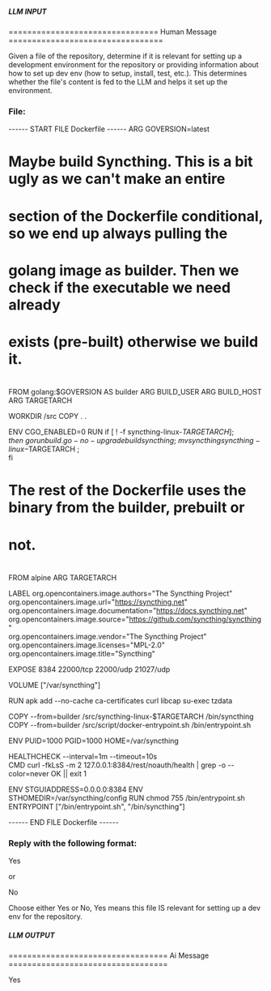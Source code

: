 ##### LLM INPUT #####
================================ Human Message =================================

Given a file of the repository, determine if it is relevant for setting up a development environment for the repository or providing information about how to set up dev env (how to setup, install, test, etc.). This determines whether the file's content is fed to the LLM and helps it set up the environment.

### File:
------ START FILE Dockerfile ------
ARG GOVERSION=latest

#
# Maybe build Syncthing. This is a bit ugly as we can't make an entire
# section of the Dockerfile conditional, so we end up always pulling the
# golang image as builder. Then we check if the executable we need already
# exists (pre-built) otherwise we build it.
#

FROM golang:$GOVERSION AS builder
ARG BUILD_USER
ARG BUILD_HOST
ARG TARGETARCH

WORKDIR /src
COPY . .

ENV CGO_ENABLED=0
RUN if [ ! -f syncthing-linux-$TARGETARCH ] ; then \
    go run build.go -no-upgrade build syncthing ; \
    mv syncthing syncthing-linux-$TARGETARCH ; \
  fi

#
# The rest of the Dockerfile uses the binary from the builder, prebuilt or
# not.
#

FROM alpine
ARG TARGETARCH

LABEL org.opencontainers.image.authors="The Syncthing Project" \
      org.opencontainers.image.url="https://syncthing.net" \
      org.opencontainers.image.documentation="https://docs.syncthing.net" \
      org.opencontainers.image.source="https://github.com/syncthing/syncthing" \
      org.opencontainers.image.vendor="The Syncthing Project" \
      org.opencontainers.image.licenses="MPL-2.0" \
      org.opencontainers.image.title="Syncthing"

EXPOSE 8384 22000/tcp 22000/udp 21027/udp

VOLUME ["/var/syncthing"]

RUN apk add --no-cache ca-certificates curl libcap su-exec tzdata

COPY --from=builder /src/syncthing-linux-$TARGETARCH /bin/syncthing
COPY --from=builder /src/script/docker-entrypoint.sh /bin/entrypoint.sh

ENV PUID=1000 PGID=1000 HOME=/var/syncthing

HEALTHCHECK --interval=1m --timeout=10s \
  CMD curl -fkLsS -m 2 127.0.0.1:8384/rest/noauth/health | grep -o --color=never OK || exit 1

ENV STGUIADDRESS=0.0.0.0:8384
ENV STHOMEDIR=/var/syncthing/config
RUN chmod 755 /bin/entrypoint.sh
ENTRYPOINT ["/bin/entrypoint.sh", "/bin/syncthing"]

------ END FILE Dockerfile ------

### Reply with the following format:

<rel>Yes</rel>

or

<rel>No</rel>

Choose either Yes or No, Yes means this file IS relevant for setting up a dev env for the repository.

##### LLM OUTPUT #####
================================== Ai Message ==================================

<rel>Yes</rel>